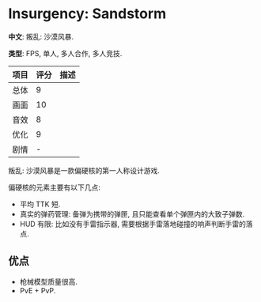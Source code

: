# Insurgency: Sandstorm

**中文**: 叛乱: 沙漠风暴.  

**类型**: FPS, 单人, 多人合作, 多人竞技.  

| 项目 | 评分 | 描述             |
| ---- | ---- | ---------------- |
| 总体 | 9    |                  |
| 画面 | 10   |                  |
| 音效 | 8    |                  |
| 优化 | 9    |                  |
| 剧情 | -    |                  |

叛乱: 沙漠风暴是一款偏硬核的第一人称设计游戏.  

偏硬核的元素主要有以下几点:  

- 平均 TTK 短.
- 真实的弹药管理: 备弹为携带的弹匣, 且只能查看单个弹匣内的大致子弹数.
- HUD 有限: 比如没有手雷指示器, 需要根据手雷落地碰撞的响声判断手雷的落点.

## 优点

- 枪械模型质量很高.
- PvE + PvP.
